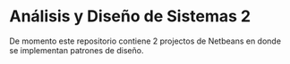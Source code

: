 # Análisis y Diseño de Sistemas 2

De momento este repositorio contiene 2 projectos de Netbeans en donde se implementan patrones de diseño.
